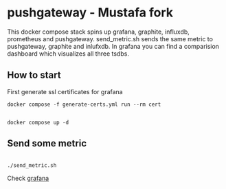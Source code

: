 # pushgateway - Mustafa fork 

This docker compose stack spins up grafana, graphite, influxdb, prometheus and pushgateway.
send_metric.sh sends the same metric to pushgateway, graphite and inlufxdb.
In grafana you can find a comparision dashboard which visualizes all three tsdbs.

## How to start
First generate ssl certificates for grafana
```
docker compose -f generate-certs.yml run --rm cert  
```
```

docker compose up -d 

```

## Send some metric

```

./send_metric.sh
```

Check [grafana](https://localhost:3000)